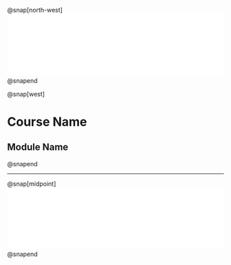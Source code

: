 @snap[north-west]
![Opsgility Logo](assets/images/opsgilitylogo.png?classes=small-logo)
@snapend

@snap[west]
<h1>Course Name</h1>
<h2>Module Name</h2>
@snapend

---

@snap[midpoint]
![Opsgility Logo](assets/images/opsgilitylogo.png?classes=small-logo)
@snapend

